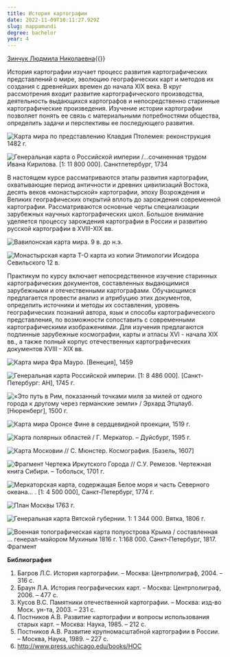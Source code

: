 ```yaml
---
title: История картографии
date: 2022-11-09T10:11:27.929Z
slug: mappamundi
degree: bachelor
year: 4
---
```


[Зинчук Людмила Николаевна](https://istina.msu.ru/workers/8819924){{</lead>}}

История картографии изучает процесс развития картографических представлений о мире, эволюцию географических карт и методов их создания с древнейших времен до начала XIX века. В круг рассмотрения входит развитие картографического производства, деятельность выдающихся картографов и непосредственно старинные картографические произведения. Изучение истории картографии позволяет понять ее связь с материальными потребностями общества, определить задачи и перспективы ее последующего развития.</div>

![Карта мира по представлению Клавдия Птолемея: реконструкция 1482 г.](~/assets/images/mappamundi1.jpg 'Карта мира по представлению Клавдия Птолемея: реконструкция 1482 г.')

![Генеральная карта о Российской империи /…сочиненная трудом Ивана Кирилова. [1: 11 800 000].  Санктпетербург, 1734](~/assets/images/mappamundi2.jpg 'Генеральная карта о Российской империи /…сочиненная трудом Ивана Кирилова. [1: 11 800 000].  Санктпетербург, 1734')

В настоящем курсе рассматриваются этапы развития картографии, охватывающие период античности и древних цивилизаций Востока, десять веков «монастырской» картографии, эпоху Возрождения и Великих географических открытий вплоть до зарождения современной картографии. Рассматриваются основные черты специализации зарубежных научных картографических школ. Большое внимание уделяется процессу зарождения картографии в России и развитию русской картографии в XVIII-XIX вв.</div>

![Вавилонская карта мира. 9 в. до н.э.](~/assets/images/mappamundi3.jpg 'Вавилонская карта мира. 9 в. до н.э.')

![Монастырская карта T-O карта из копии Этимологии Исидора Севильского 12 в. ](~/assets/images/mappamundi4.jpg 'Монастырская карта T-O карта из копии Этимологии Исидора Севильского 12 в. ')

Практикум по курсу включает непосредственное изучение старинных картографических документов, составленных выдающимися зарубежными и отечественными картографами. Обучающимся предлагается провести анализ и атрибуцию этих документов, определить источники и методы их составления, уровень географических познаний автора, язык и способы картографического представления, по возможности сопоставить с современными картографическими изображениями. Для изучения предлагаются подлинные зарубежные космографии, карты и атласы XVI - начала XIX вв., а также полный корпус отечественных картографических документов XVIII - XIX вв.</div>

![Карта мира Фра Мауро. [Венеция], 1459](~/assets/images/mappamundi5.jpg 'Карта мира Фра Мауро. [Венеция], 1459')

![Генеральная карта Российской империи. [1: 8 486 000]. [Санкт-Петербург: АН], 1745 г.](~/assets/images/mappamundi6.jpg 'Генеральная карта Российской империи. [1: 8 486 000]. [Санкт-Петербург: АН], 1745 г.')

![«Это путь в Рим, показанный точками миля за милей от одного города к другому через германские земли» / Эрхард Этцлауб. [Нюренберг], 1500 г.](~/assets/images/mappamundi7.jpg '«Это путь в Рим, показанный точками миля за милей от одного города к другому через германские земли» / Эрхард Этцлауб. [Нюренберг], 1500 г.')

![Карта мира Оронсе Фине в сердцевидной проекции, 1519 г.](~/assets/images/mappamundi8.jpg 'Карта мира Оронсе Фине в сердцевидной проекции, 1519 г.')

![Карта полярных областей / Г. Меркатор. – Дуйсбург, 1595 г.](~/assets/images/mappamundi9.jpg 'Карта полярных областей / Г. Меркатор. – Дуйсбург, 1595 г.')

![Карта Московии // С. Мюнстер. Космография. [Базель, 1607] ](~/assets/images/mappamundi10.jpg 'Карта Московии // С. Мюнстер. Космография. [Базель, 1607] ')

![Фрагмент Чертежа Иркутского Города // С.У. Ремезов. Чертежная книга Сибири. – Тобольск, 1701 г.](~/assets/images/mappamundi11.jpg 'Фрагмент Чертежа Иркутского Города // С.У. Ремезов. Чертежная книга Сибири. – Тобольск, 1701 г.')

![Меркаторская карта, содержащая Белое моря и часть Северного океана… . [1: 4 500 000], Санкт-Петербург, 1774 г.](~/assets/images/mappamundi12.jpg 'Меркаторская карта, содержащая Белое моря и часть Северного океана… . [1: 4 500 000], Санкт-Петербург, 1774 г.')

![План Москвы 1763 г.](~/assets/images/mappamundi13.jpg 'План Москвы 1763 г.')

![Генеральная карта Вятской губернии. 1: 1 344 000.  Вятка, 1806 г.](~/assets/images/mappamundi14.jpg 'Генеральная карта Вятской губернии. 1: 1 344 000.  Вятка, 1806 г.')

![Военная топографическая карта полуострова Крыма / составленная … генерал-майором Мухиным 1816 г. 1:168 000. Санкт-Петербург, 1817. Фрагмент](~/assets/images/mappamundi15.jpg 'Военная топографическая карта полуострова Крыма / составленная … генерал-майором Мухиным 1816 г. 1:168 000. Санкт-Петербург, 1817. Фрагмент')

**Библиография**

1. Багров Л.С. История картографии. – Москва: Центрполиграф, 2004. – 316 с.
2. Браун Л.А. История географических карт. – Москва: Центрполиграф, 2006. – 477 с.
3. Кусов В.С. Памятники отечественной картографии. – Москва: изд-во Моск. ун-та, 2003. – 231 c.
4. Постников А.В. Развитие картографии и вопросы использования старых карт. – Москва: Наука, 1985. – 212 с.
5. Постников А.В. Развитие крупномасштабной картографии в России. – Москва, Наука, 1989. – 227 с.
6. http://www.press.uchicago.edu/books/HOC
